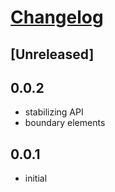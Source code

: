 # [Changelog](https://keepachangelog.com/en/1.0.0/)

## [Unreleased]

## 0.0.2

- stabilizing API
- boundary elements

## 0.0.1

- initial

